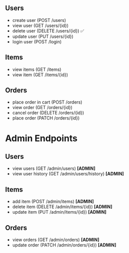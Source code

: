 ## Users
- create user (POST /users)
- view user (GET /users/{id})
- delete user (DELETE /users/{id}) ✅
- update user (PUT /users/{id}) 
- login user (POST /login) 

## Items
- view items (GET /items)
- view item (GET /items/{id})

## Orders
- place order in cart (POST /orders)
- view order (GET /orders/{id})
- cancel order (DELETE /orders/{id})
- place order (PATCH /orders/{id})

# Admin Endpoints
## Users
- view users (GET /admin/users) **[ADMIN]**
- view user history (GET /admin/users/history) **[ADMIN]**

## Items
- add item (POST /admin/items) **[ADMIN]**
- delete item (DELETE /admin/items/{id}) **[ADMIN]**
- update item (PUT /admin/items/{id}) **[ADMIN]**

## Orders
- view orders (GET /admin/orders) **[ADMIN]**
- update order (PATCH /admin/orders/{id}) **[ADMIN]**
